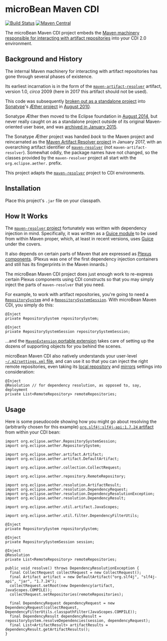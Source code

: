 # microBean Maven CDI

[![Build Status](https://travis-ci.org/microbean/microbean-maven-cdi.svg?branch=master)](https://travis-ci.org/microbean/microbean-maven-cdi)
[![Maven Central](https://maven-badges.herokuapp.com/maven-central/org.microbean/microbean-maven-cdi/badge.svg)](https://maven-badges.herokuapp.com/maven-central/org.microbean/microbean-maven-cdi)

The microBean Maven CDI project embeds the [Maven machinery responsible
for interacting with artifact repositories][2] into your CDI 2.0
environment.

## Background and History

The internal Maven machinery for interacting with artifact
repositories has gone through several phases of existence.

Its earliest incarnation is in the form of
the [`maven-artifact-resolver`][3] artifact, version 1.0, _circa_ 2009
(here in 2017 this artifact should not be used).

This code was subsequently [broken out as a standalone project][6]
into [Sonatype][4]'s [&AElig;ther project][5] in [August 2010][6].

Sonatype &AElig;ther then moved to the Eclipse foundation
in [August 2014][7], but never really caught on as a standalone
project outside of its original Maven-oriented user base, and
was [archived in January 2015][7].

The Sonatype &AElig;ther project was handed _back_ to the Maven
project and reincarnated as the [Maven Artifact Resolver project][2]
in January 2017, with an overarching artifact identifier
of [`maven-resolver`][8] (not `maven-artifact-resolver`).  Somewhat
oddly, the package names have not changed, so the classes provided by
the `maven-resolver` project all start with the `org.eclipse.aether.`
prefix.

This project adapts the [`maven-resolver`][8] project to CDI
environments.

## Installation

Place this project's `.jar` file on your classpath.

## How It Works

The [`maven-resolver` project][2] fortunately was written with
dependency injection in mind.  Specifically, it was written as
a [Guice module][9] to be used from within Maven proper, which, at
least in recent versions, uses [Guice][10] under the covers.

It also depends on certain parts of Maven that are expressed as [Plexus
components][11].  (Plexus was one of the first dependency injection
containers and still has its fingerprints in the Maven innards.)

The microBean Maven CDI project does just enough work to re-express
certain Plexus components using CDI constructs so that you may simply
inject the parts of `maven-resolver` that you need.

For example, to work with artifact repositories, you're going to need
a [`RepositorySystem`][12] and a [`RepositorySystemSession`][13].
With microBean Maven CDI, you simply do this:

    @Inject
    private RepositorySystem repositorySystem;

    @Inject
    private RepositorySystemSession repositorySystemSession;

&hellip;and the [`MavenExtension` portable extension][14] takes care
of setting up the dozens of supporting objects for you behind the
scenes.

microBean Maven CDI also natively understands your
user-level [`~/.m2/settings.xml` file][15], and can use it so that you
can inject the right remote repositories, even taking
its [local repository][17] and [mirrors][16] settings into
consideration:

    @Inject
    @Resolution // for dependency resolution, as opposed to, say, deployment
    private List<RemoteRepository> remoteRepositories;

## Usage

Here is some pseudocode showing how you might go about resolving the
(arbitrarily chosen for this
example) [`org.slf4j:slf4j-api:1.7.24` artifact][18] from within your
CDI bean:

    import org.eclipse.aether.RepositorySystemSession;
    import org.eclipse.aether.RepositorySystem;

    import org.eclipse.aether.artifact.Artifact;
    import org.eclipse.aether.artifact.DefaultArtifact;

    import org.eclipse.aether.collection.CollectRequest;

    import org.eclipse.aether.repository.RemoteRepository;

    import org.eclipse.aether.resolution.ArtifactResult;
    import org.eclipse.aether.resolution.DependencyRequest;
    import org.eclipse.aether.resolution.DependencyResolutionException;
    import org.eclipse.aether.resolution.DependencyResult;

    import org.eclipse.aether.util.artifact.JavaScopes;

    import org.eclipse.aether.util.filter.DependencyFilterUtils;

    @Inject
    private RepositorySystem repositorySystem;

    @Inject
    private RepositorySystemSession session;

    @Inject
    @Resolution
    private List<RemoteRepository> remoteRepositories;

    public void resolve() throws DependencyResolutionException {
      final CollectRequest collectRequest = new CollectRequest();
      final Artifact artifact = new DefaultArtifact("org.slf4j", "slf4j-api", "jar", "1.7.24");
      collectRequest.setRoot(new Dependency(artifact, JavaScopes.COMPILE));
      collectRequest.setRepositories(remoteRepositories);

      final DependencyRequest dependencyRequest = new DependencyRequest(collectRequest, DependencyFilterUtils.classpathFilter(JavaScopes.COMPILE));
      final DependencyResult dependencyResult = repositorySystem.resolveDependencies(session, dependencyRequest);
      final List<ArtifactResult> artifactResults = dependencyResult.getArtifactResults();
    }


[1]: http://maven.apache.org/
[2]: http://maven.apache.org/resolver
[3]: http://search.maven.org/#artifactdetails%7Corg.apache.maven.shared%7Cmaven-artifact-resolver%7C1.0%7Cjar
[4]: https://www.sonatype.com/
[5]: https://github.com/sonatype/sonatype-aether
[6]: http://blog.sonatype.com/2010/08/introducing-aether/
[7]: https://projects.eclipse.org/projects/technology.aether
[8]: http://search.maven.org/#artifactdetails%7Corg.apache.maven.resolver%7Cmaven-resolver%7C1.3.3%7Cpom
[9]: https://github.com/google/guice/wiki/GettingStarted
[10]: https://github.com/google/guice/
[11]: https://codehaus-plexus.github.io/plexus-components/
[12]: https://maven.apache.org/components/resolver/maven-resolver-api/apidocs/org/eclipse/aether/RepositorySystem.html
[13]: https://maven.apache.org/components/resolver/maven-resolver-api/apidocs/org/eclipse/aether/RepositorySystemSession.html
[14]: apidocs/org/microbean/maven/cdi/MavenExtension.html
[15]: https://maven.apache.org/settings.html
[16]: https://maven.apache.org/guides/mini/guide-mirror-settings.html
[17]: https://maven.apache.org/settings.html#Simple_Values
[18]: http://search.maven.org/#artifactdetails%7Corg.slf4j%7Cslf4j-api%7C1.7.24%7Cjar
[19]: https://maven.apache.org/resolver/apidocs/org/eclipse/aether/collection/CollectRequest.html
